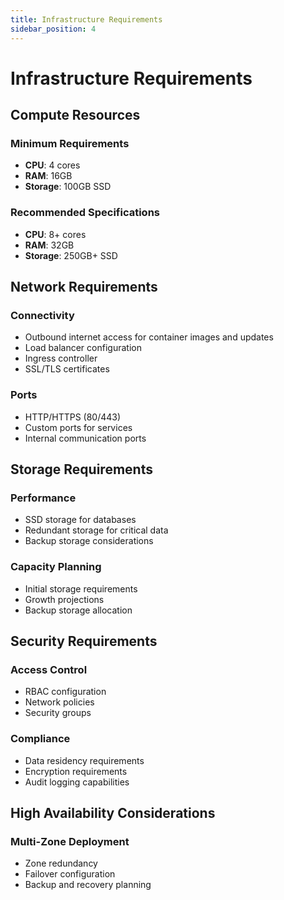```yaml
---
title: Infrastructure Requirements
sidebar_position: 4
---
```


# Infrastructure Requirements

## Compute Resources

### Minimum Requirements
- **CPU**: 4 cores
- **RAM**: 16GB
- **Storage**: 100GB SSD

### Recommended Specifications
- **CPU**: 8+ cores
- **RAM**: 32GB
- **Storage**: 250GB+ SSD

## Network Requirements

### Connectivity
- Outbound internet access for container images and updates
- Load balancer configuration
- Ingress controller
- SSL/TLS certificates

### Ports
- HTTP/HTTPS (80/443)
- Custom ports for services
- Internal communication ports

## Storage Requirements

### Performance
- SSD storage for databases
- Redundant storage for critical data
- Backup storage considerations

### Capacity Planning
- Initial storage requirements
- Growth projections
- Backup storage allocation

## Security Requirements

### Access Control
- RBAC configuration
- Network policies
- Security groups

### Compliance
- Data residency requirements
- Encryption requirements
- Audit logging capabilities

## High Availability Considerations

### Multi-Zone Deployment
- Zone redundancy
- Failover configuration
- Backup and recovery planning